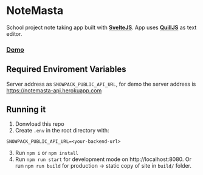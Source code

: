 # NoteMasta

School project note taking app built with **[SvelteJS](https://svelte.dev)**. App uses **[QuillJS](https://quilljs.com/)** as text editor.

### [Demo](https://notemasta.netlify.app)

## Required Enviroment Variables

Server address as `SNOWPACK_PUBLIC_API_URL`, for demo the server address is https://notemasta-api.herokuapp.com

## Running it

1. Donwload this repo
2. Create `.env` in the root directory with:

```
SNOWPACK_PUBLIC_API_URL=<your-backend-url>
```

3. Run `npm i` or `npm install`
4. Run `npm run start` for development mode on http://localhost:8080. Or run `npm run build` for production -> static copy of site in `build/` folder.
